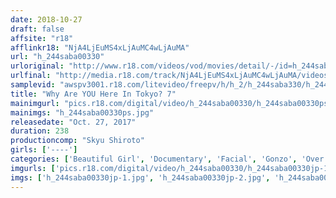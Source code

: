 ```yaml
---
date: 2018-10-27
draft: false
affsite: "r18"
afflinkr18: "NjA4LjEuMS4xLjAuMC4wLjAuMA"
url: "h_244saba00330"
urloriginal: "http://www.r18.com/videos/vod/movies/detail/-/id=h_244saba00330"
urlfinal: "http://media.r18.com/track/NjA4LjEuMS4xLjAuMC4wLjAuMA/videos/vod/movies/detail/-/id=h_244saba00330"
samplevid: "awspv3001.r18.com/litevideo/freepv/h/h_2/h_244saba330/h_244saba330_dmb_w.mp4"
title: "Why Are YOU Here In Tokyo? 7"
mainimgurl: "pics.r18.com/digital/video/h_244saba00330/h_244saba00330ps.jpg"
mainimgs: "h_244saba00330ps.jpg"
releasedate: "Oct. 27, 2017"
duration: 238
productioncomp: "Skyu Shiroto"
girls: ['----']
categories: ['Beautiful Girl', 'Documentary', 'Facial', 'Gonzo', 'Over 4 Hours']
imgurls: ['pics.r18.com/digital/video/h_244saba00330/h_244saba00330jp-1.jpg', 'pics.r18.com/digital/video/h_244saba00330/h_244saba00330jp-2.jpg', 'pics.r18.com/digital/video/h_244saba00330/h_244saba00330jp-3.jpg', 'pics.r18.com/digital/video/h_244saba00330/h_244saba00330jp-4.jpg', 'pics.r18.com/digital/video/h_244saba00330/h_244saba00330jp-5.jpg', 'pics.r18.com/digital/video/h_244saba00330/h_244saba00330jp-6.jpg', 'pics.r18.com/digital/video/h_244saba00330/h_244saba00330jp-7.jpg', 'pics.r18.com/digital/video/h_244saba00330/h_244saba00330jp-8.jpg', 'pics.r18.com/digital/video/h_244saba00330/h_244saba00330jp-9.jpg', 'pics.r18.com/digital/video/h_244saba00330/h_244saba00330jp-10.jpg', 'pics.r18.com/digital/video/h_244saba00330/h_244saba00330jp-11.jpg', 'pics.r18.com/digital/video/h_244saba00330/h_244saba00330jp-12.jpg', 'pics.r18.com/digital/video/h_244saba00330/h_244saba00330jp-13.jpg', 'pics.r18.com/digital/video/h_244saba00330/h_244saba00330jp-14.jpg', 'pics.r18.com/digital/video/h_244saba00330/h_244saba00330jp-15.jpg', 'pics.r18.com/digital/video/h_244saba00330/h_244saba00330jp-16.jpg', 'pics.r18.com/digital/video/h_244saba00330/h_244saba00330jp-17.jpg', 'pics.r18.com/digital/video/h_244saba00330/h_244saba00330jp-18.jpg', 'pics.r18.com/digital/video/h_244saba00330/h_244saba00330jp-19.jpg', 'pics.r18.com/digital/video/h_244saba00330/h_244saba00330jp-20.jpg']
imgs: ['h_244saba00330jp-1.jpg', 'h_244saba00330jp-2.jpg', 'h_244saba00330jp-3.jpg', 'h_244saba00330jp-4.jpg', 'h_244saba00330jp-5.jpg', 'h_244saba00330jp-6.jpg', 'h_244saba00330jp-7.jpg', 'h_244saba00330jp-8.jpg', 'h_244saba00330jp-9.jpg', 'h_244saba00330jp-10.jpg', 'h_244saba00330jp-11.jpg', 'h_244saba00330jp-12.jpg', 'h_244saba00330jp-13.jpg', 'h_244saba00330jp-14.jpg', 'h_244saba00330jp-15.jpg', 'h_244saba00330jp-16.jpg', 'h_244saba00330jp-17.jpg', 'h_244saba00330jp-18.jpg', 'h_244saba00330jp-19.jpg', 'h_244saba00330jp-20.jpg']
---
```

